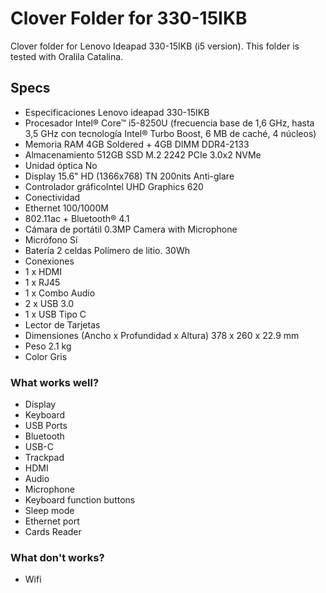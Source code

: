 # Clover Folder for 330-15IKB
Clover folder for Lenovo Ideapad 330-15IKB (i5 version). This folder is tested with Oralila Catalina.

## Specs
- Especificaciones Lenovo ideapad 330-15IKB
- Procesador Intel® Core™ i5-8250U (frecuencia base de 1,6 GHz, hasta 3,5 GHz con tecnología Intel® Turbo Boost, 6 MB de caché, 4 núcleos)
- Memoria RAM 4GB Soldered + 4GB DIMM DDR4-2133
- Almacenamiento 512GB SSD M.2 2242 PCIe 3.0x2 NVMe
- Unidad óptica No
- Display 15.6" HD (1366x768) TN 200nits Anti-glare
- Controlador gráficoIntel UHD Graphics 620
- Conectividad
- Ethernet 100/1000M
- 802.11ac + Bluetooth® 4.1
- Cámara de portátil 0.3MP Camera with Microphone
- Micrófono Sí
- Batería 2 celdas Polímero de litio. 30Wh
- Conexiones
- 1 x HDMI
- 1 x RJ45
- 1 x Combo Audio
- 2 x USB 3.0
- 1 x USB Tipo C
- Lector de Tarjetas
- Dimensiones (Ancho x Profundidad x Altura)  378 x 260 x 22.9 mm
- Peso  2.1 kg 
- Color Gris

### What works well?
- Display
- Keyboard
- USB Ports
- Bluetooth
- USB-C
- Trackpad
- HDMI
- Audio
- Microphone
- Keyboard function buttons
- Sleep mode
- Ethernet port
- Cards Reader

### What don't works?
- Wifi
